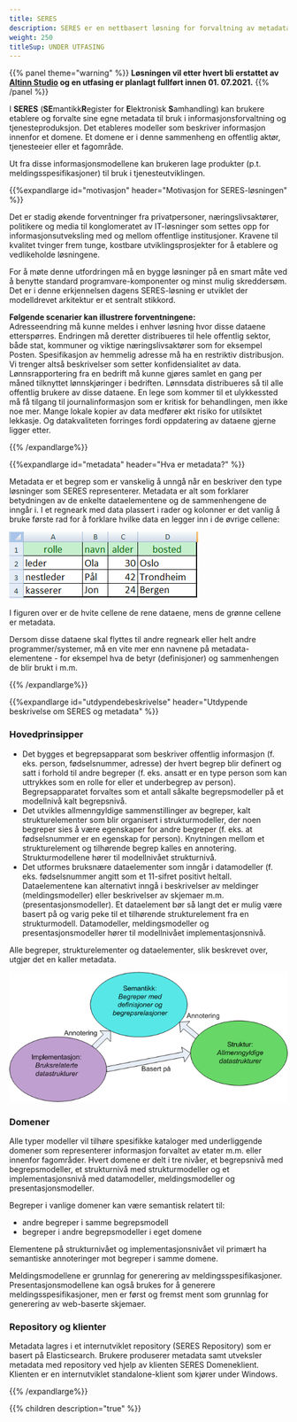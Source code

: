 ```yaml
---
title: SERES
description: SERES er en nettbasert løsning for forvaltning av metadata for offentlig informasjon, som skal bidra til effektiv etablering og vedlikehold av semantiske web-tjenester.
weight: 250
titleSup: UNDER UTFASING
---
```


{{% panel theme="warning" %}}
**Løsningen vil etter hvert bli erstattet av [Altinn Studio](https://altinn.github.io/docs/altinn-studio/) og en utfasing er planlagt fullført innen 01. 07.2021.**
{{% /panel %}}

I **SERES** (**SE**mantikk**R**egister for **E**lektronisk **S**amhandling) kan brukere etablere og forvalte sine egne metadata til bruk i informasjonsforvaltning og tjenesteproduksjon. 
Det etableres modeller som beskriver informasjon innenfor et domene. Et domene er i denne sammenheng en offentlig aktør, tjenesteeier eller et fagområde.

Ut fra disse informasjonsmodellene kan brukeren lage produkter (p.t. meldingsspesifikasjoner) til bruk i tjenesteutviklingen.

{{%expandlarge id="motivasjon" header="Motivasjon for SERES-løsningen" %}}

Det er stadig økende forventninger fra privatpersoner, næringslivsaktører, politikere og media til konglomeratet av IT-løsninger som settes opp for informasjonsutveksling med og mellom offentlige institusjoner. Kravene til kvalitet tvinger frem tunge, kostbare utviklingsprosjekter for å etablere og vedlikeholde løsningene.

For å møte denne utfordringen må en bygge løsninger på en smart måte ved å benytte standard programvare-komponenter og minst mulig skreddersøm. Det er i denne erkjennelsen dagens SERES-løsning er utviklet der modelldrevet arkitektur er et sentralt stikkord.

**Følgende scenarier kan illustrere forventningene:** <br>
Adresseendring må kunne meldes i enhver løsning hvor disse dataene etterspørres. Endringen må deretter distribueres til hele offentlig sektor, både stat, kommuner og viktige næringslivsaktører som for eksempel Posten.
Spesifikasjon av hemmelig adresse må ha en restriktiv distribusjon. Vi trenger altså beskrivelser som setter konfidensialitet av data.
Lønnsrapportering fra en bedrift må kunne gjøres samlet en gang per måned tilknyttet lønnskjøringer i bedriften. Lønnsdata distribueres så til alle offentlig brukere av disse dataene.
En lege som kommer til et ulykkessted må få tilgang til journalinformasjon som er kritisk for behandlingen, men ikke noe mer.
Mange lokale kopier av data medfører økt risiko for utilsiktet lekkasje. Og datakvaliteten forringes fordi oppdatering av dataene gjerne ligger etter.

{{% /expandlarge%}}


{{%expandlarge id="metadata" header="Hva er metadata?" %}}

Metadata er et begrep som er vanskelig å unngå når en beskriver den type løsninger som SERES representerer. Metadata er alt som forklarer betydningen av de enkelte dataelementene og de sammenhengene de inngår i. I et regneark med data plassert i rader og kolonner er det vanlig å bruke første rad for å forklare hvilke data en legger inn i de øvrige cellene:

![Metadata eksempel](metadata-eksempel.png "Metadata eksempel")

I figuren over er de hvite cellene de rene dataene, mens de grønne cellene er metadata.

Dersom disse dataene skal flyttes til andre regneark eller helt andre programmer/systemer, må en vite mer enn navnene på metadata-elementene - for eksempel hva de betyr (definisjoner) og sammenhengen de blir brukt i m.m.

{{% /expandlarge%}}

{{%expandlarge id="utdypendebeskrivelse" header="Utdypende beskrivelse om SERES og metadata" %}} 

### Hovedprinsipper

- Det bygges et begrepsapparat som beskriver offentlig informasjon (f. eks. person, fødselsnummer, adresse) der hvert begrep blir definert og satt i forhold til andre begreper (f. eks. ansatt er en type person som kan uttrykkes som en rolle for eller et underbegrep av person). Begrepsapparatet forvaltes som et antall såkalte begrepsmodeller på et modellnivå kalt begrepsnivå.
- Det utvikles allmenngyldige sammenstillinger av begreper, kalt strukturelementer som blir organisert i strukturmodeller, der noen begreper sies å være egenskaper for andre begreper (f. eks. at fødselsnummer er en egenskap for person). Knytningen mellom et strukturelement og tilhørende begrep kalles en annotering. Strukturmodellene hører til modellnivået strukturnivå.
- Det utformes bruksnære dataelementer som inngår i datamodeller (f. eks. fødselsnummer angitt som et 11-sifret positivt heltall. Dataelementene kan alternativt inngå i beskrivelser av meldinger (meldingsmodeller) eller beskrivelser av skjemaer m.m. (presentasjonsmodeller). Et dataelement bør så langt det er mulig være basert på og varig peke til et tilhørende strukturelement fra en strukturmodell. Datamodeller, meldingsmodeller og presentasjonsmodeller hører til modellnivået implementasjonsnivå.

Alle begreper, strukturelementer og dataelementer, slik beskrevet over, utgjør det en kaller metadata.

![Domener inndelt i modellnivåer](seres-modellniv.png "Domener inndelt i modellnivåer") 

### Domener
Alle typer modeller vil tilhøre spesifikke kataloger med underliggende domener som representerer informasjon forvaltet av etater m.m. eller innenfor fagområder. Hvert domene er delt i tre nivåer, et begrepsnivå med begrepsmodeller, et strukturnivå med strukturmodeller og et implementasjonsnivå med datamodeller, meldingsmodeller og presentasjonsmodeller.

Begreper i vanlige domener kan være semantisk relatert til:

- andre begreper i samme begrepsmodell
- begreper i andre begrepsmodeller i eget domene

Elementene på strukturnivået og implementasjonsnivået vil primært ha semantiske annoteringer mot begreper i samme domene.

Meldingsmodellene er grunnlag for generering av meldingsspesifikasjoner. Presentasjonsmodellene kan også brukes for å generere meldingsspesifikasjoner, men er først og fremst ment som grunnlag for
generering av web-baserte skjemaer.

### Repository og klienter
Metadata lagres i et internutviklet repository (SERES Repository) som er basert på Elasticsearch. Brukere produserer metadata samt utveksler metadata med repository ved hjelp av klienten SERES Domeneklient. Klienten er en internutviklet standalone-klient som kjører under Windows.

{{% /expandlarge%}}


{{% children description="true" %}}
